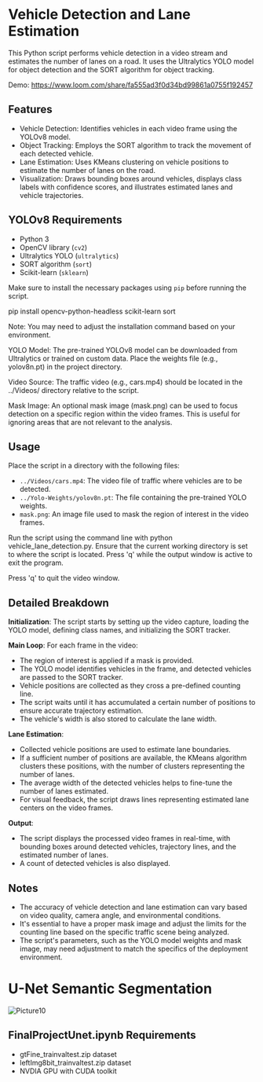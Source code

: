 # Vehicle Detection and Lane Estimation 

This Python script performs vehicle detection in a video stream and estimates the number of lanes on a road. It uses the Ultralytics YOLO model for object detection and the SORT algorithm for object tracking.

Demo: https://www.loom.com/share/fa555ad3f0d34bd99861a0755f192457

## Features

- Vehicle Detection: Identifies vehicles in each video frame using the YOLOv8 model.
- Object Tracking: Employs the SORT algorithm to track the movement of each detected vehicle.
- Lane Estimation: Uses KMeans clustering on vehicle positions to estimate the number of lanes on the road.
- Visualization: Draws bounding boxes around vehicles, displays class labels with confidence scores, and illustrates estimated lanes and vehicle trajectories.

## YOLOv8 Requirements

- Python 3
- OpenCV library (`cv2`)
- Ultralytics YOLO (`ultralytics`)
- SORT algorithm (`sort`)
- Scikit-learn (`sklearn`)

Make sure to install the necessary packages using `pip` before running the script.

pip install opencv-python-headless scikit-learn sort

Note: You may need to adjust the installation command based on your environment.

YOLO Model: The pre-trained YOLOv8 model can be downloaded from Ultralytics or trained on custom data. Place the weights file (e.g., yolov8n.pt) in the project directory.

Video Source: The traffic video (e.g., cars.mp4) should be located in the ../Videos/ directory relative to the script.

Mask Image: An optional mask image (mask.png) can be used to focus detection on a specific region within the video frames. This is useful for ignoring areas that are not relevant to the analysis.

## Usage

Place the script in a directory with the following files:

- `../Videos/cars.mp4`: The video file of traffic where vehicles are to be detected.
- `../Yolo-Weights/yolov8n.pt`: The file containing the pre-trained YOLO weights.
- `mask.png`: An image file used to mask the region of interest in the video frames.

Run the script using the command line with python vehicle_lane_detection.py. Ensure that the current working directory is set to where the script is located. Press 'q' while the output window is active to exit the program.


Press 'q' to quit the video window.

## Detailed Breakdown

**Initialization**: The script starts by setting up the video capture, loading the YOLO model, defining class names, and initializing the SORT tracker.

**Main Loop**: For each frame in the video:
- The region of interest is applied if a mask is provided.
- The YOLO model identifies vehicles in the frame, and detected vehicles are passed to the SORT tracker.
- Vehicle positions are collected as they cross a pre-defined counting line.
- The script waits until it has accumulated a certain number of positions to ensure accurate trajectory estimation.
- The vehicle's width is also stored to calculate the lane width.

**Lane Estimation**:
- Collected vehicle positions are used to estimate lane boundaries.
- If a sufficient number of positions are available, the KMeans algorithm clusters these positions, with the   number of clusters representing the number of lanes.
- The average width of the detected vehicles helps to fine-tune the number of lanes estimated.
- For visual feedback, the script draws lines representing estimated lane centers on the video frames.

**Output**:
- The script displays the processed video frames in real-time, with bounding boxes around detected vehicles, trajectory lines, and the estimated number of lanes.
- A count of detected vehicles is also displayed.



## Notes
- The accuracy of vehicle detection and lane estimation can vary based on video quality, camera angle, and environmental conditions.
- It's essential to have a proper mask image and adjust the limits for the counting line based on the specific traffic scene being analyzed.
- The script's parameters, such as the YOLO model weights and mask image, may need adjustment to match the specifics of the deployment environment.

# U-Net Semantic Segmentation 
![Picture10](https://github.com/Aaron-Moses/StreetSight-ComputerVision-Vehicles/assets/71098038/5715b88d-dcc4-43ef-838f-d5968b144046)
## FinalProjectUnet.ipynb Requirements
- gtFine_trainvaltest.zip dataset
- leftImg8bit_trainvaltest.zip dataset
- NVDIA GPU with CUDA toolkit
